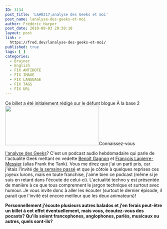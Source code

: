 ```yaml
---
ID: 3134
post_title: 'L&#8217;analyse des Geeks et moi'
post_name: lanalyse-des-geeks-et-moi
author: Frédéric Harper
post_date: 2010-08-03 20:38:18
layout: post
link: >
  https://fred.dev/lanalyse-des-geeks-et-moi/
published: true
tags: [ ]
categories:
  - Brainer
  - English
  - FIX ANTIDOTE
  - FIX IMAGE
  - FIX LANGUAGE
  - FIX TAGS
  - FIX URL
---
```

<div id="deadblog">
  Ce billet a été initialement rédigé sur le défunt blogue À la base 2
</div><img title="analysedesgeeks" src="http://fred.dev/wp-content/uploads/2010/08/analysedesgeeks-300x126.jpg" alt="" width="300" height="126"/ On parle souvent que les mé dias sociaux servent aussià faire de l' autopromotion, alors faisons-enà moitié! Pourquoià moitié, parce que ce sera effectivement de la promotion de ma petite personne, mais aussi d' une balado que j' aime bien.< p/>Connaissez-vous 

[l'analyse des Geeks][1]? C'est un podcast audio hebdomadaire qui parle de l'actualité Geek mettant en vedette [Benoît Gagnon][2] et [François Lapierre-Messier][3] (alias Frank the Tank). Vous me direz que j'ai un parti pris, car j'étais l'invité [de la semaine passé][4] et que je côtoie à quelques reprises ces joyeux lurons, mais en toute franchise, j'aime bien ce podcast (même si je suis en retard dans l'écoute de celui-ci). L'actualité techno y est présentée de manière à ce que tous comprennent le jargon technique et surtout avec humour.
Je vous invite donc à aller les écouter (surtout le dernier épisode, il parait que l'invité est encore meilleur que les deux animateurs)!

**Personnellement j'écoute plusieurs autres balados et j'en ferais peut-être un billet à cet effet éventuellement, mais vous, écoutez-vous des pocasts? Qu'ils soient francophones, anglophones, parlés, musicaux ou autres, quels sont-ils?**

 [1]: https://www.analysedugeek.com/ "Site Web de l'Analyse des Geeks"
 [2]: https://twitter.com/BenLeGeek "Compte Twitter de Benoît Gagnon"
 [3]: https://twitter.com/FTTank "Compte Twitter de François Lapierre-Messier"
 [4]: https://www.analysedugeek.com/2010/08/02/lanalyse-des-geeks-episode-12/ "Épisode 12 de l'Analyse des Geeks"